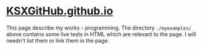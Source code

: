 # [KSXGitHub.github.io](https://ksxgithub.github.io)
This page describe my works - programming.
The directory `./myexamples/` above contains some live tests in HTML which are relevant to the page. I will needn't list them or link them in the page.
